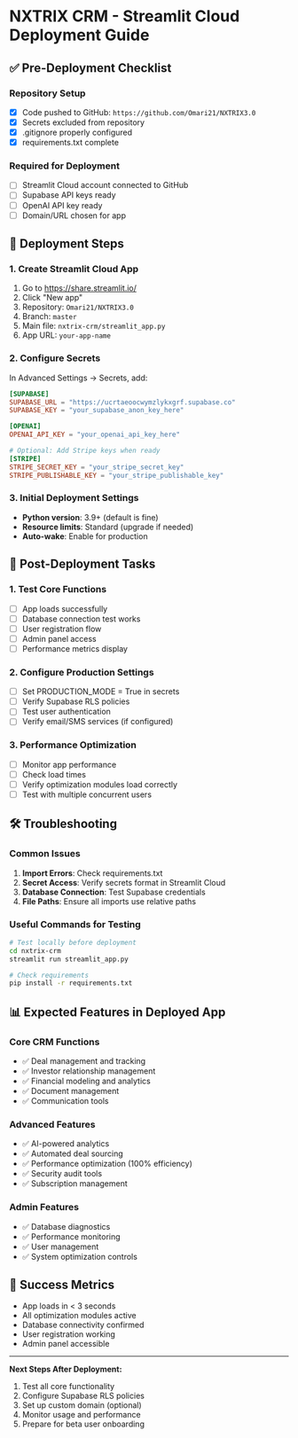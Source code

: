 # NXTRIX CRM - Streamlit Cloud Deployment Guide

## ✅ Pre-Deployment Checklist

### Repository Setup
- [x] Code pushed to GitHub: `https://github.com/Omari21/NXTRIX3.0`
- [x] Secrets excluded from repository
- [x] .gitignore properly configured
- [x] requirements.txt complete

### Required for Deployment
- [ ] Streamlit Cloud account connected to GitHub
- [ ] Supabase API keys ready
- [ ] OpenAI API key ready
- [ ] Domain/URL chosen for app

## 🚀 Deployment Steps

### 1. Create Streamlit Cloud App
1. Go to https://share.streamlit.io/
2. Click "New app"
3. Repository: `Omari21/NXTRIX3.0`
4. Branch: `master`
5. Main file: `nxtrix-crm/streamlit_app.py`
6. App URL: `your-app-name`

### 2. Configure Secrets
In Advanced Settings → Secrets, add:

```toml
[SUPABASE]
SUPABASE_URL = "https://ucrtaeoocwymzlykxgrf.supabase.co"
SUPABASE_KEY = "your_supabase_anon_key_here"

[OPENAI]
OPENAI_API_KEY = "your_openai_api_key_here"

# Optional: Add Stripe keys when ready
[STRIPE]
STRIPE_SECRET_KEY = "your_stripe_secret_key"
STRIPE_PUBLISHABLE_KEY = "your_stripe_publishable_key"
```

### 3. Initial Deployment Settings
- **Python version**: 3.9+ (default is fine)
- **Resource limits**: Standard (upgrade if needed)
- **Auto-wake**: Enable for production

## 🔧 Post-Deployment Tasks

### 1. Test Core Functions
- [ ] App loads successfully
- [ ] Database connection test works
- [ ] User registration flow
- [ ] Admin panel access
- [ ] Performance metrics display

### 2. Configure Production Settings
- [ ] Set PRODUCTION_MODE = True in secrets
- [ ] Verify Supabase RLS policies
- [ ] Test user authentication
- [ ] Verify email/SMS services (if configured)

### 3. Performance Optimization
- [ ] Monitor app performance
- [ ] Check load times
- [ ] Verify optimization modules load correctly
- [ ] Test with multiple concurrent users

## 🛠️ Troubleshooting

### Common Issues
1. **Import Errors**: Check requirements.txt
2. **Secret Access**: Verify secrets format in Streamlit Cloud
3. **Database Connection**: Test Supabase credentials
4. **File Paths**: Ensure all imports use relative paths

### Useful Commands for Testing
```bash
# Test locally before deployment
cd nxtrix-crm
streamlit run streamlit_app.py

# Check requirements
pip install -r requirements.txt
```

## 📊 Expected Features in Deployed App

### Core CRM Functions
- ✅ Deal management and tracking
- ✅ Investor relationship management
- ✅ Financial modeling and analytics
- ✅ Document management
- ✅ Communication tools

### Advanced Features
- ✅ AI-powered analytics
- ✅ Automated deal sourcing
- ✅ Performance optimization (100% efficiency)
- ✅ Security audit tools
- ✅ Subscription management

### Admin Features
- ✅ Database diagnostics
- ✅ Performance monitoring
- ✅ User management
- ✅ System optimization controls

## 🎯 Success Metrics
- App loads in < 3 seconds
- All optimization modules active
- Database connectivity confirmed
- User registration working
- Admin panel accessible

---

**Next Steps After Deployment:**
1. Test all core functionality
2. Configure Supabase RLS policies
3. Set up custom domain (optional)
4. Monitor usage and performance
5. Prepare for beta user onboarding